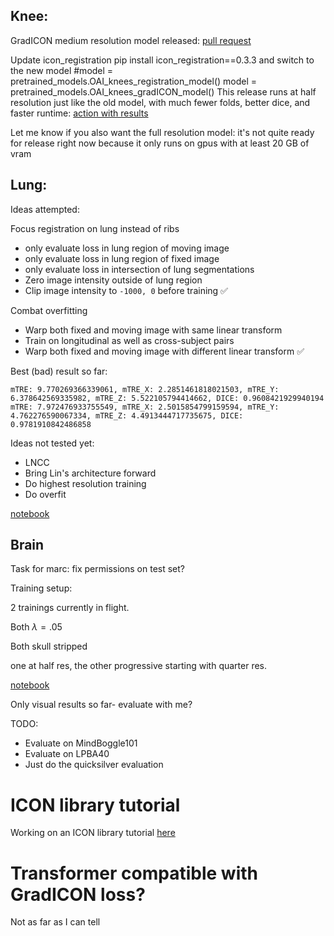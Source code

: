 ## Knee:

GradICON medium resolution model released:
[pull request](https://github.com/uncbiag/ICON/pull/18)

Update icon_registration
pip install icon_registration==0.3.3
and switch to the new model
#model = pretrained_models.OAI_knees_registration_model()
model = pretrained_models.OAI_knees_gradICON_model()
This release runs at half resolution just like the old model, with much fewer folds, better dice, and faster runtime:
[action with results](https://github.com/uncbiag/ICON/runs/5511035049?check_suite_focus=true#step:6:89)

Let me know if you also want the full resolution model: it's not quite ready for release right now because it only runs on gpus with at least 20 GB of vram


## Lung:

Ideas attempted:

Focus registration on lung instead of ribs

- only evaluate loss in lung region of moving image
- only evaluate loss in lung region of fixed image
- only evaluate loss in intersection of lung segmentations
- Zero image intensity outside of lung region
- Clip image intensity to `-1000, 0` before training ✅ 

Combat overfitting

- Warp both fixed and moving image with same linear transform
- Train on longitudinal as well as cross-subject pairs
- Warp both fixed and moving image with different linear transform ✅ 

Best (bad) result so far:

```
mTRE: 9.770269366339061, mTRE_X: 2.2851461818021503, mTRE_Y: 6.378642569335982, mTRE_Z: 5.522105794414662, DICE: 0.9608421929940194
mTRE: 7.972476933755549, mTRE_X: 2.5015854799159594, mTRE_Y: 4.762276590067334, mTRE_Z: 4.4913444717735675, DICE: 0.9781910842486858
```

Ideas not tested yet:

- LNCC
- Bring Lin's architecture forward
- Do highest resolution training
- Do overfit

[notebook](https://github.com/HastingsGreer/ICON_lung/blob/similarity_in_lung/notebooks/eval_dirlab.ipynb)

## Brain

Task for marc: fix permissions on test set?

Training setup:

2 trainings currently in flight. 

Both $\lambda = .05$

Both skull stripped

one at half res, the other progressive starting with quarter res.

[notebook](https://github.com/HastingsGreer/InverseConsistency/blob/brain/notebooks/brain.ipynb)

Only visual results so far- evaluate with me?

TODO:

- Evaluate on MindBoggle101 
- Evaluate on LPBA40
- Just do the quicksilver evaluation


# ICON library tutorial

Working on an ICON library tutorial [here](/ICON_SVF_tutorial)

# Transformer compatible with GradICON loss?

Not as far as I can tell

